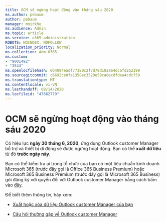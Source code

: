 ```yaml
---
title: OCM sẽ ngừng hoạt động vào tháng sáu 2020
ms.author: pebaum
author: pebaum
manager: mnirkhe
ms.audience: Admin
ms.topic: article
ms.service: o365-administration
ROBOTS: NOINDEX, NOFOLLOW
localization_priority: Normal
ms.collection: Adm_O365
ms.custom:
- "9001492"
- "3544"
ms.openlocfilehash: 0b4094eadf77180c2f7d78d102a64dcafd262199
ms.sourcegitcommit: c6692ce0fa1358ec3529e59ca0ecdfdea4cdc759
ms.translationtype: MT
ms.contentlocale: vi-VN
ms.lasthandoff: 09/14/2020
ms.locfileid: "47662779"
---
```

# <a name="ocm-to-be-retired-june-2020"></a>OCM sẽ ngừng hoạt động vào tháng sáu 2020


Có hiệu lực **ngày 30 tháng 6, 2020**, ứng dụng Outlook customer Manager bổ trợ và thiết bị di động sẽ được ngừng hoạt động. Bạn có thể  **xuất dữ liệu**  từ đó  **trước ngày này**.  

Bạn có thể kiểm tra ai trong tổ chức của bạn có một tiêu chuẩn kinh doanh Microsoft 365 (trước đây gọi là Office 365 Business Premium) hoặc Microsoft 365 Business Premium (trước đây gọi là Microsoft 365 Business) gói đăng ký với quyền đối với Outlook customer Manager bằng cách bấm vào [đây](https://admin.microsoft.com/AdminPortal/Home?ref=/users).

Để biết thêm thông tin, hãy xem:

- [Xuất hoặc xóa dữ liệu Outlook customer Manager của bạn](https://support.office.com/article/1a421cb4-e8de-4b44-bfb8-710b92820439)

- [Câu hỏi thường gặp về Outlook customer Manager](https://support.office.com/article/88e127ca-43a1-4c9d-8d52-6ad3a80f9c32)
